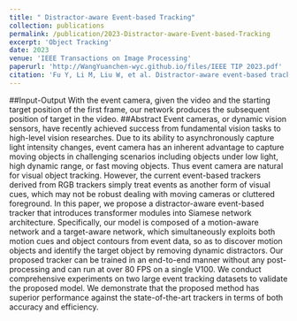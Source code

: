 ```yaml
---
title: " Distractor-aware Event-based Tracking"
collection: publications
permalink: /publication/2023-Distractor-aware-Event-based-Tracking
excerpt: 'Object Tracking'
date: 2023
venue: 'IEEE Transactions on Image Processing'
paperurl: 'http://WangYuanchen-wyc.github.io/files/IEEE TIP 2023.pdf'
citation: 'Fu Y, Li M, Liu W, et al. Distractor-aware event-based tracking[J]. IEEE Transactions on Image Processing, 2023.'
---
```

##Input-Output
With the event camera, given the video and the starting target position of the first frame, our network produces the subsequent position of target in the video.
##Abstract
Event cameras, or dynamic vision sensors, have recently achieved success from fundamental vision tasks to high-level vision researches. Due to its ability to asynchronously capture light intensity changes, event camera has an inherent advantage to capture moving objects in challenging scenarios including objects under low light, high dynamic range, or fast moving objects. Thus event camera are natural for visual object tracking. However, the current event-based trackers derived from RGB trackers simply treat events as another form of visual cues, which may not be robust dealing with moving cameras or cluttered foreground. In this paper, we propose a distractor-aware event-based tracker that introduces transformer modules into Siamese network architecture. Specifically, our model is composed of a motion-aware network and a target-aware network, which simultaneously exploits both motion cues and object contours from event data, so as to discover motion objects and identify the target object by removing dynamic distractors. Our proposed tracker can be trained in an end-to-end manner without any post-processing and can run at over 80 FPS on a single V100. We conduct comprehensive experiments on two large event tracking datasets to validate the proposed model. We demonstrate that the proposed method has superior performance against the state-of-the-art trackers in terms of both accuracy and efficiency.
